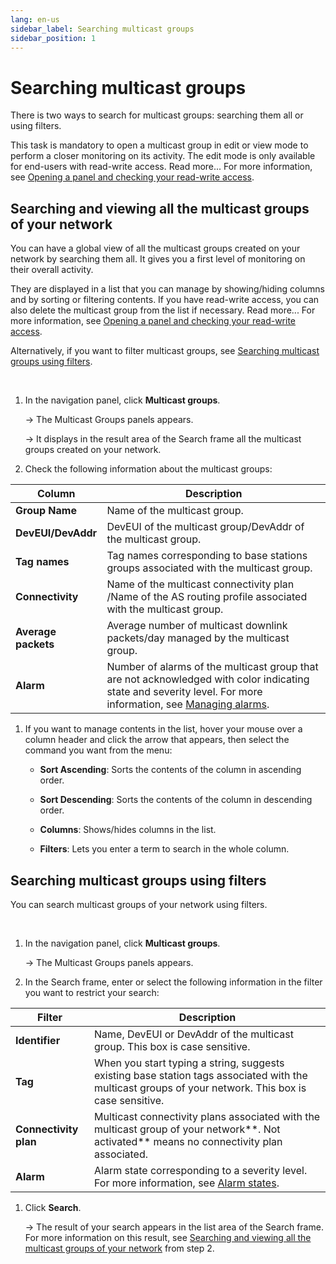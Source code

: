 ```yaml
---
lang: en-us
sidebar_label: Searching multicast groups
sidebar_position: 1
---
```


# Searching multicast groups

There is two ways to search for multicast groups: searching them all or
using filters.

This task is mandatory to open a multicast group in edit or view mode to
perform a closer monitoring on its activity. The edit mode is only
available for end-users with read-write access. Read more\... For more
information, see [Opening a panel and checking your read-write access](../use-interface.md#opening-a-panel-and-checking-your-read-write-access).

## Searching and viewing all the multicast groups of your network

You can have a global view of all the multicast groups created on your
network by searching them all. It gives you a first level of monitoring
on their overall activity.

They are displayed in a list that you can manage by showing/hiding
columns and by sorting or filtering contents. If you have read-write
access, you can also delete the multicast group from the list if
necessary. Read more\... For more information, see [Opening a panel and checking your read-write access](../use-interface.md#opening-a-panel-and-checking-your-read-write-access).

Alternatively, if you want to filter multicast groups, see [Searching multicast groups using filters](#searching-multicast-groups-using-filters).

 

1.  In the navigation panel, click **Multicast groups**.

    -\> The Multicast Groups panels appears.

    -\> It displays in the result area of the Search frame all the
    multicast groups created on your network.

2.  Check the following information about the multicast groups:

| Column              | Description                                                                                                                                                                                      |
|---------------------|--------------------------------------------------------------------------------------------------------------------------------------------------------------------------------------------------|
| **Group Name**      | Name of the multicast group.                                                                                                                                                                     |
| **DevEUI/DevAddr**  | DevEUI of the multicast group/DevAddr of the multicast group.                                                                                                                                    |
| **Tag names**       | Tag names corresponding to base stations groups associated with the multicast group.                                                                                                             |
| **Connectivity**    | Name of the multicast connectivity plan /Name of the AS routing profile associated with the multicast group.                                                                                     |
| **Average packets** | Average number of multicast downlink packets/day managed by the multicast group.                                                                                                                 |
| **Alarm**           | Number of alarms of the multicast group that are not acknowledged with color indicating state and severity level. For more information, see [Managing alarms](../manage-device-alarms/index). |

1.  If you want to manage contents in the list, hover your mouse over a
    column header and click the arrow that appears, then select the
    command you want from the menu:

    - **Sort Ascending**: Sorts the contents of the column in ascending
      order.

    - **Sort Descending**: Sorts the contents of the column in
      descending order.

    - **Columns**: Shows/hides columns in the list.

    - **Filters**: Lets you enter a term to search in the whole column.

## Searching multicast groups using filters

You can search multicast groups of your network using filters.

 

1.  In the navigation panel, click **Multicast groups**.

    -\> The Multicast Groups panels appears.

2.  In the Search frame, enter or select the following information in
    the filter you want to restrict your search:

| Filter                | Description                                                                                                                                           |
|-----------------------|-------------------------------------------------------------------------------------------------------------------------------------------------------|
| **Identifier**        | Name, DevEUI or DevAddr of the multicast group. This box is case sensitive.                                                                           |
| **Tag**               | When you start typing a string, suggests existing base station tags associated with the multicast groups of your network. This box is case sensitive. |
| **Connectivity plan** | Multicast connectivity plans associated with the multicast group of your network**. Not activated** means no connectivity plan associated.            |
| **Alarm**             | Alarm state corresponding to a severity level. For more information, see [Alarm states](../manage-device-alarms/index.md#alarm-states).               |

1.  Click **Search**.

    -\> The result of your search appears in the list area of the Search
    frame. For more information on this result, see [Searching and     viewing all the multicast groups of your     network](#searching-and-viewing-all-the-multicast-groups-of-your-network)
    from step 2.
